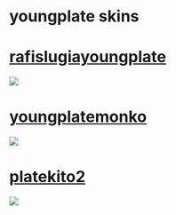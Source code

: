 # youngplate skins

# [rafislugiayoungplate](https://rabus.s-ul.eu/imDA8aRk)
![](https://cdn.discordapp.com/attachments/640104507673411604/1234163244910776392/screenshot034.jpg?ex=662fbb97&is=662e6a17&hm=3ff25546add67692c825720d7705de9a8eefa43649f0454133c5d64661ccd349&)

# [youngplatemonko](https://rabus.s-ul.eu/YYyLyGUR)
![](https://cdn.discordapp.com/attachments/640104507673411604/1233740015876702238/youngplatemonko.jpg?ex=662e316d&is=662cdfed&hm=b655b3f4705463e8562591e0a2f675f461c9be44e71018a25df24b33a0e8bf99&)

# [platekito2](https://rabus.s-ul.eu/J78rA0JI)
![](https://cdn.discordapp.com/attachments/640104507673411604/1234043938948517919/screenshot032.jpg?ex=662f4c7a&is=662dfafa&hm=3a3c3959974555224789922f4045e5f9da528557b40d3b8b180c4fb5e7b5f067&)
